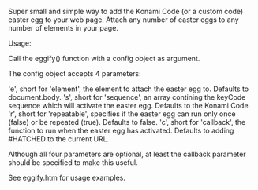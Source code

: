 Super small and simple way to add the Konami Code (or a custom code) easter egg to your web page. Attach any number of easter eggs to any number of elements in your page.

Usage:

Call the eggify() function with a config object as argument.

The config object accepts 4 parameters:

'e', short for 'element', the element to attach the easter egg to. Defaults to document.body.
's', short for 'sequence', an array contining the keyCode sequence which will activate the easter egg. Defaults to the Konami Code.
'r', short for 'repeatable', specifies if the easter egg can run only once (false) or be repeated (true). Defaults to false.
'c', short for 'callback', the function to run when the easter egg has activated. Defaults to adding #HATCHED to the current URL.

Although all four parameters are optional, at least the callback parameter should be specified to make this useful.

See eggify.htm for usage examples.